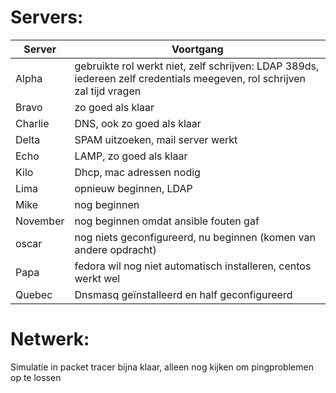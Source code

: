 # Servers:

| Server | Voortgang|
| --- | --- |
| Alpha | gebruikte rol werkt niet, zelf schrijven: LDAP 389ds, iedereen zelf credentials meegeven, rol schrijven zal tijd vragen |
| Bravo | zo goed als klaar |
| Charlie | DNS, ook zo goed als klaar |
| Delta | SPAM uitzoeken, mail server werkt |
| Echo | LAMP, zo goed als klaar |
| Kilo | Dhcp, mac adressen nodig |
| Lima | opnieuw beginnen, LDAP |
| Mike | nog beginnen |
| November | nog beginnen omdat ansible fouten gaf |
| oscar | nog niets geconfigureerd, nu beginnen (komen van andere opdracht) |
| Papa | fedora wil nog niet automatisch installeren, centos werkt wel |
| Quebec | Dnsmasq geïnstalleerd en half geconfigureerd |



# Netwerk:

Simulatie in packet tracer bijna klaar, alleen nog kijken om pingproblemen op te lossen
